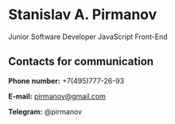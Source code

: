 # Stanislav A. Pirmanov

Junior Software Developer JavaScript Front-End

## Contacts for communication


**Phone number:** +7(495)777-26-93


**E-mail:** pirmanov@gmail.com


**Telegram:** @pirmanov